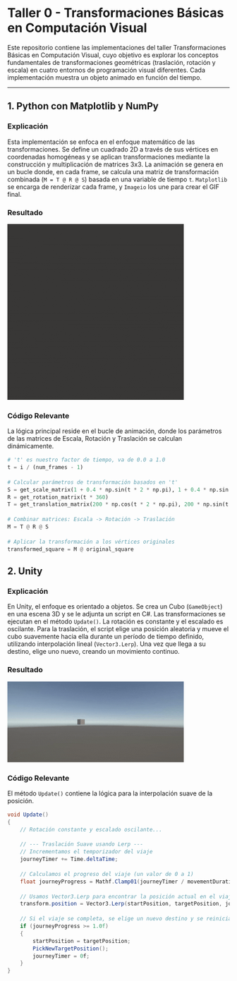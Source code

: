 # Taller 0 - Transformaciones Básicas en Computación Visual

Este repositorio contiene las implementaciones del taller Transformaciones Básicas en Computación Visual, cuyo objetivo es explorar los conceptos fundamentales de transformaciones geométricas (traslación, rotación y escala) en cuatro entornos de programación visual diferentes. Cada implementación muestra un objeto animado en función del tiempo.

---

## 1. Python con Matplotlib y NumPy

### Explicación
Esta implementación se enfoca en el enfoque matemático de las transformaciones. Se define un cuadrado 2D a través de sus vértices en coordenadas homogéneas y se aplican transformaciones mediante la construcción y multiplicación de matrices 3x3. La animación se genera en un bucle donde, en cada frame, se calcula una matriz de transformación combinada (`M = T @ R @ S`) basada en una variable de tiempo `t`. `Matplotlib` se encarga de renderizar cada frame, y `Imageio` los une para crear el GIF final.

### Resultado
![Animación en Python](python/output_python/pythonGIF.gif)

### Código Relevante
La lógica principal reside en el bucle de animación, donde los parámetros de las matrices de Escala, Rotación y Traslación se calculan dinámicamente.

```python
# 't' es nuestro factor de tiempo, va de 0.0 a 1.0
t = i / (num_frames - 1)

# Calcular parámetros de transformación basados en 't'
S = get_scale_matrix(1 + 0.4 * np.sin(t * 2 * np.pi), 1 + 0.4 * np.sin(t * 2 * np.pi))
R = get_rotation_matrix(t * 360)
T = get_translation_matrix(200 * np.cos(t * 2 * np.pi), 200 * np.sin(t * 2 * np.pi))

# Combinar matrices: Escala -> Rotación -> Traslación
M = T @ R @ S

# Aplicar la transformación a los vértices originales
transformed_square = M @ original_square

```

## 2. Unity 

### Explicación

En Unity, el enfoque es orientado a objetos. Se crea un Cubo (`GameObject`) en una escena 3D y se le adjunta un script en C\#. Las transformaciones se ejecutan en el método `Update()`. La rotación es constante y el escalado es oscilante. Para la traslación, el script elige una posición aleatoria y mueve el cubo suavemente hacia ella durante un período de tiempo definido, utilizando interpolación lineal (`Vector3.Lerp`). Una vez que llega a su destino, elige uno nuevo, creando un movimiento continuo.

### Resultado
![Animación en Unity](unity/unity_output/unityGIF.gif)

### Código Relevante

El método `Update()` contiene la lógica para la interpolación suave de la posición.

```csharp
void Update()
{
    // Rotación constante y escalado oscilante...
    
    // --- Traslación Suave usando Lerp ---
    // Incrementamos el temporizador del viaje
    journeyTimer += Time.deltaTime;

    // Calculamos el progreso del viaje (un valor de 0 a 1)
    float journeyProgress = Mathf.Clamp01(journeyTimer / movementDuration);

    // Usamos Vector3.Lerp para encontrar la posición actual en el viaje
    transform.position = Vector3.Lerp(startPosition, targetPosition, journeyProgress);

    // Si el viaje se completa, se elige un nuevo destino y se reinicia
    if (journeyProgress >= 1.0f)
    {
        startPosition = targetPosition;
        PickNewTargetPosition();
        journeyTimer = 0f;
    }
}
```

